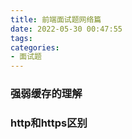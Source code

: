 ```yaml
---
title: 前端面试题网络篇
date: 2022-05-30 00:47:55
tags:
categories:
- 面试题
---
```



### 强弱缓存的理解


### http和https区别